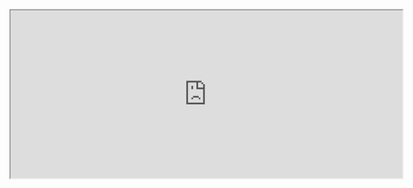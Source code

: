 <html>
<head>
<title>
NERD translator
</title>
</head>
<iframe src="http://lingojam.com/embed/" style="width:700px; height:300px;"></iframe>

